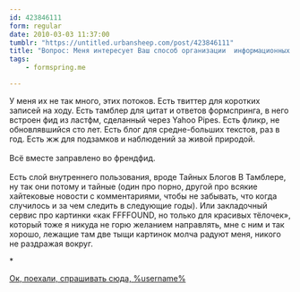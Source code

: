 ```yaml
---
id: 423846111
form: regular
date: 2010-03-03 11:37:00
tumblr: "https://untitled.urbansheep.com/post/423846111"
title: "Вопрос: Меня интересует Ваш способ организации  информационных потоков, что куда экспортируется и зачем?"
tags:
    - formspring.me

---
```


<p class="formspringmeAnswer">У меня их не так много, этих потоков. Есть твиттер для коротких записей на ходу. Есть тамблер для цитат и ответов формспринга, в него встроен фид из ластфм, сделанный через Yahoo Pipes. Есть фликр, не обновлявшийся сто лет. Есть блог для средне-больших текстов, раз в год. Есть жж для подзамков и наблюдений за живой природой.<br/><br/>
Всё вместе заправлено во френдфид.<br/><!-- more --><br/>
Есть слой внутреннего пользования, вроде Тайных Блогов В Тамблере, ну так они потому и тайные (один про порно, другой про всякие хайтековые новости с комментариями, чтобы не забывать, что когда случилось и за чем следить в следующие годы). Или закладочный сервис про картинки «как FFFFOUND, но только для красивых тёлочек», который тоже я никуда не горю желанием направлять, мне с ним и так хорошо, лежащие там две тыщи картинок молча радуют меня, никого не раздражая вокруг.</p>

<p>*</p>

<p class="formspringmeFooter">
    <a href="http://formspring.me/urbansheep">Ок, поехали, спрашивать сюда, %username%</a>
</p>

